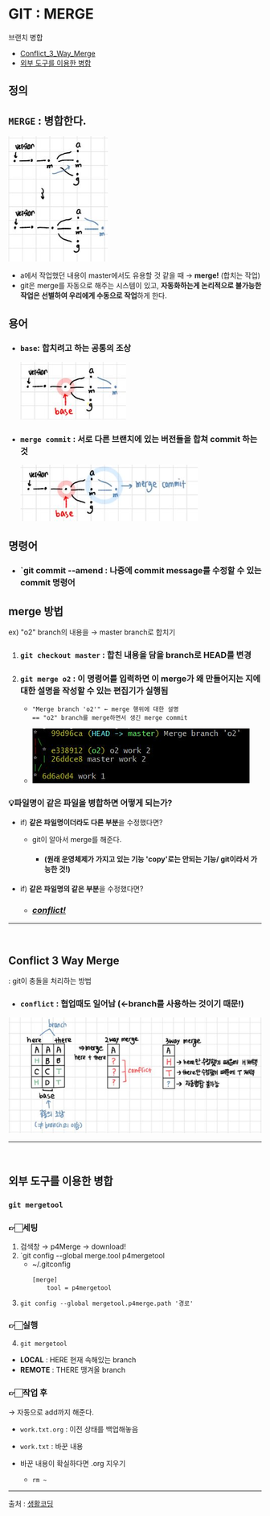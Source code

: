 # GIT : MERGE
브랜치 병합
- [Conflict_3_Way_Merge](#conflict-3-way-merge)
- [외부 도구를 이용한 병합](#외부-도구를-이용한-병합)
## 정의
## `MERGE` : 병합한다.
![](/Images/gitImage/merge개념.JPG)

- a에서 작업했던 내용이 master에서도 유용할 것 같을 때 → **merge!** (합치는 작업)
- git은 merge를 자동으로 해주는 시스템이 있고, **자동화하는게 논리적으로 불가능한 작업은 선별하여 우리에게 수동으로 작업**하게 한다.

## 용어 
- ### `base`: 합치려고 하는 공통의 조상
    ![](/Images/gitImage/base.JPG)
- ### `merge commit` : 서로 다른 브랜치에 있는 버전들을 합쳐 commit 하는 것 
    ![](/Images/gitImage/mergeCommit.JPG)
## 명령어
- ### `git commit --amend : 나중에 commit message를 수정할 수 있는 commit 명령어 

## merge 방법
ex) "o2" branch의 내용을 → master branch로 합치기 
1. ### `git checkout master` : 합친 내용을 담을 branch로 HEAD를 변경
2. ### `git merge o2` : 이 명령어를 입력하면 이 merge가 왜 만들어지는 지에 대한 설명을 작성할 수 있는 편집기가 실행됨 
    - 
        ```
        "Merge branch 'o2'" ← merge 행위에 대한 설명 
        == "o2" branch를 merge하면서 생긴 merge commit 
    -  ![](/Images/gitImage/merge_commit.JPG)

### 💡파일명이 같은 파일을 병합하면 어떻게 되는가?
- if) **같은 파일명이더라도 다른 부분**을 수정했다면?
    - git이 알아서 merge를 해준다. </br>
        - #### (원래 운영체제가 가지고 있는 기능 'copy'로는 안되는 기능/ git이라서 가능한 것!)
    
- if) **같은 파일명의 같은 부분**을 수정했다면?
    - ### [*conflict!*](/Git/2.GIT_Branch&Conflict/GIT-Branch&Conflict.md)

---
</br>

## Conflict 3 Way Merge
: git이 충돌을 처리하는 방법 
- ### `conflict` : 협업때도 일어남 (←branch를 사용하는 것이기 때문!)

![](/Images/gitImage/3-way-merge.JPG)

---
</br>

## 외부 도구를 이용한 병합
### `git mergetool`

### 👉🏻세팅
1. 검색창 → p4Merge → download!
2. `git config --global merge.tool p4mergetool
    - ~/.gitconfig
        ```
        [merge]
            tool = p4mergetool
         ```
3. `git config --global mergetool.p4merge.path '경로'`    

### 👉🏻실행
4. `git mergetool`

- **LOCAL** : HERE 현재 속해있는 branch
- **REMOTE** : THERE 땡겨올 branch

### 👉🏻작업 후 
→ 자동으로 add까지 해준다.

- `work.txt.org` : 이전 상태를 백업해놓음
- `work.txt` : 바꾼 내용 

- 바꾼 내용이 확실하다면 .org 지우기 
    - `rm ~`

___
출처 : [생활코딩](https://opentutorials.org/course/3839)

